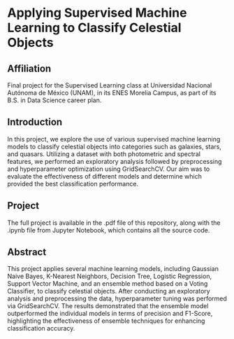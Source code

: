 # Applying Supervised Machine Learning to Classify Celestial Objects
## Affiliation
Final project for the Supervised Learning class at Universidad Nacional Autónoma de México (UNAM), in its ENES Morelia Campus, as part of its B.S. in Data Science career plan.

## Introduction
In this project, we explore the use of various supervised machine learning models to classify celestial objects into categories such as galaxies, stars, and quasars. Utilizing a dataset with both photometric and spectral features, we performed an exploratory analysis followed by preprocessing and hyperparameter optimization using GridSearchCV. Our aim was to evaluate the effectiveness of different models and determine which provided the best classification performance.

## Project
The full project is available in the .pdf file of this repository, along with the .ipynb file from Jupyter Notebook, which contains all the source code.

## Abstract
This project applies several machine learning models, including Gaussian Naive Bayes, K-Nearest Neighbors, Decision Tree, Logistic Regression, Support Vector Machine, and an ensemble method based on a Voting Classifier, to classify celestial objects. After conducting an exploratory analysis and preprocessing the data, hyperparameter tuning was performed via GridSearchCV. The results demonstrated that the ensemble model outperformed the individual models in terms of precision and F1-Score, highlighting the effectiveness of ensemble techniques for enhancing classification accuracy.
